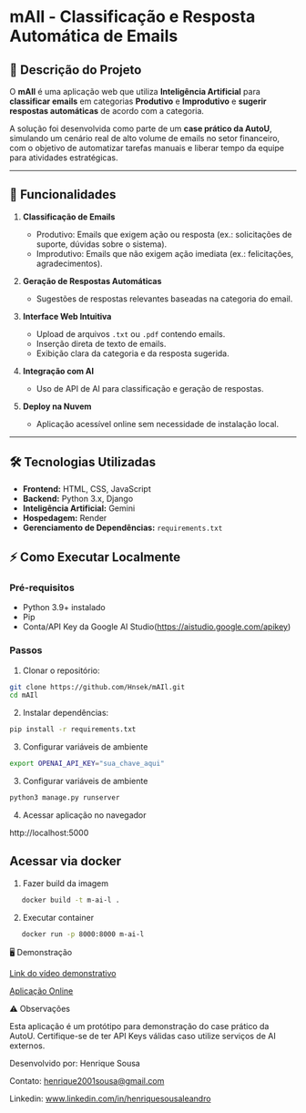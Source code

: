 # mAIl - Classificação e Resposta Automática de Emails

## 📝 Descrição do Projeto

O **mAIl** é uma aplicação web que utiliza **Inteligência Artificial** para **classificar emails** em categorias **Produtivo** e **Improdutivo** e **sugerir respostas automáticas** de acordo com a categoria.  

A solução foi desenvolvida como parte de um **case prático da AutoU**, simulando um cenário real de alto volume de emails no setor financeiro, com o objetivo de automatizar tarefas manuais e liberar tempo da equipe para atividades estratégicas.

---

## 🎯 Funcionalidades

1. **Classificação de Emails**
   - Produtivo: Emails que exigem ação ou resposta (ex.: solicitações de suporte, dúvidas sobre o sistema).
   - Improdutivo: Emails que não exigem ação imediata (ex.: felicitações, agradecimentos).

2. **Geração de Respostas Automáticas**
   - Sugestões de respostas relevantes baseadas na categoria do email.

3. **Interface Web Intuitiva**
   - Upload de arquivos `.txt` ou `.pdf` contendo emails.
   - Inserção direta de texto de emails.
   - Exibição clara da categoria e da resposta sugerida.

4. **Integração com AI**
   - Uso de API de AI para classificação e geração de respostas.

5. **Deploy na Nuvem**
   - Aplicação acessível online sem necessidade de instalação local.

---

## 🛠 Tecnologias Utilizadas

- **Frontend:** HTML, CSS, JavaScript
- **Backend:** Python 3.x, Django
- **Inteligência Artificial:** Gemini
- **Hospedagem:** Render 
- **Gerenciamento de Dependências:** `requirements.txt`

## ⚡ Como Executar Localmente

### Pré-requisitos

- Python 3.9+ instalado
- Pip
- Conta/API Key da Google AI Studio(https://aistudio.google.com/apikey)

### Passos

1. Clonar o repositório:

```bash
git clone https://github.com/Hnsek/mAIl.git
cd mAIl
```

2. Instalar dependências:

```bash
pip install -r requirements.txt
```

3. Configurar variáveis de ambiente

```bash
export OPENAI_API_KEY="sua_chave_aqui"
```

3. Configurar variáveis de ambiente

```bash
python3 manage.py runserver
```

4. Acessar aplicação no navegador

http://localhost:5000

## Acessar via docker

1. Fazer build da imagem

```bash
   docker build -t m-ai-l . 
```

2. Executar container

```bash
   docker run -p 8000:8000 m-ai-l 
```

🖥 Demonstração

[Link do vídeo demonstrativo](https://youtu.be/0D_lDkId0fs)

[Aplicação Online](https://mail-pboo.onrender.com/analyser/form)

⚠️ Observações

Esta aplicação é um protótipo para demonstração do case prático da AutoU.
Certifique-se de ter API Keys válidas caso utilize serviços de AI externos.

Desenvolvido por: Henrique Sousa

Contato: henrique2001sousa@gmail.com

Linkedin: www.linkedin.com/in/henriquesousaleandro

